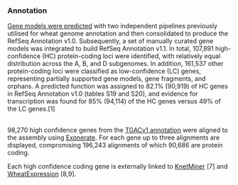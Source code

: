 ### Annotation

[Gene models were predicted](http://europepmc.org/abstract/MED/30115783)
with two independent pipelines previously utilised for wheat genome
annotation and then consolidated to produce the RefSeq Annotation v1.0.
Subsequently, a set of manually curated gene models was integrated to
build RefSeq Annotation v1.1. In total, 107,891 high-confidence (HC)
protein-coding loci were identified, with relatively equal distribution
across the A, B, and D subgenomes. In addition, 161,537 other
protein-coding loci were classified as low-confidence (LC) genes,
representing partially supported gene models, gene fragments, and
orphans. A predicted function was assigned to 82.1% (90,919) of HC genes
in RefSeq Annotation v1.0 (tables S19 and S20), and evidence for
transcription was found for 85% (94,114) of the HC genes versus 49% of
the LC genes.\[1\]

\
98,270 high confidence genes from the [TGACv1
annotation](http://europepmc.org/abstract/MED/28420692) were aligned to
the assembly using
[Exonerate](https://www.ebi.ac.uk/about/vertebrate-genomics/software/exonerate).
For each gene up to three alignments are displayed, compromising 196,243
alignments of which 90,686 are protein coding.

Each high confidence coding gene is externally linked to
[KnetMiner](https://knetminer.rothamsted.ac.uk/KnetMiner/) \[7\] and
[WheatExpression](http://www.wheat-expression.com/) \[8,9\].
